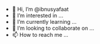 - 👋 Hi, I’m @ibnusyafaat
- 👀 I’m interested in ...
- 🌱 I’m currently learning ...
- 💞️ I’m looking to collaborate on ...
- 📫 How to reach me ...

<!---
ibnusyafaat/ibnusyafaat is a ✨ special ✨ repository because its `README.md` (this file) appears on your GitHub profile.
You can click the Preview link to take a look at your changes.
--->
